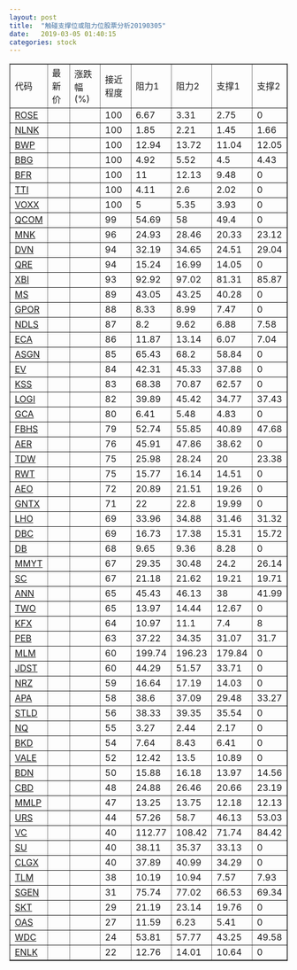 ```yaml
---
layout: post
title:  "触碰支撑位或阻力位股票分析20190305"
date:   2019-03-05 01:40:15
categories: stock
---
```

<script type="text/javascript">
var stockList = []
stockList.push('gb_rose');
stockList.push('gb_nlnk');
stockList.push('gb_bwp');
stockList.push('gb_bbg');
stockList.push('gb_bfr');
stockList.push('gb_tti');
stockList.push('gb_voxx');
stockList.push('gb_qcom');
stockList.push('gb_mnk');
stockList.push('gb_dvn');
stockList.push('gb_qre');
stockList.push('gb_xbi');
stockList.push('gb_ms');
stockList.push('gb_gpor');
stockList.push('gb_ndls');
stockList.push('gb_eca');
stockList.push('gb_asgn');
stockList.push('gb_ev');
stockList.push('gb_kss');
stockList.push('gb_logi');
stockList.push('gb_gca');
stockList.push('gb_fbhs');
stockList.push('gb_aer');
stockList.push('gb_tdw');
stockList.push('gb_rwt');
stockList.push('gb_aeo');
stockList.push('gb_gntx');
stockList.push('gb_lho');
stockList.push('gb_dbc');
stockList.push('gb_db');
stockList.push('gb_mmyt');
stockList.push('gb_sc');
stockList.push('gb_ann');
stockList.push('gb_two');
stockList.push('gb_kfx');
stockList.push('gb_peb');
stockList.push('gb_mlm');
stockList.push('gb_jdst');
stockList.push('gb_nrz');
stockList.push('gb_apa');
stockList.push('gb_stld');
stockList.push('gb_nq');
stockList.push('gb_bkd');
stockList.push('gb_vale');
stockList.push('gb_bdn');
stockList.push('gb_cbd');
stockList.push('gb_mmlp');
stockList.push('gb_urs');
stockList.push('gb_vc');
stockList.push('gb_su');
stockList.push('gb_clgx');
stockList.push('gb_tlm');
stockList.push('gb_sgen');
stockList.push('gb_skt');
stockList.push('gb_oas');
stockList.push('gb_wdc');
stockList.push('gb_enlk');
</script>
<table border="1">
 <tr>
 <td>代码</td>
 <td>最新价</td>
 <td>涨跌幅(%)</td>
 <td>接近程度</td>
 <td>阻力1</td>
 <td>阻力2</td>
 <td>支撑1</td>
 <td>支撑2</td>
</tr>
  <tr id="rose" class="green">
  <td><a href="http://stock.finance.sina.com.cn/usstock/quotes/ROSE.html" target="_blank">ROSE</a></td><td></td><td></td><td>100</td><td>6.67</td><td>3.31</td><td>2.75</td><td>0</td></tr>
  <tr id="nlnk" class="red">
  <td><a href="http://stock.finance.sina.com.cn/usstock/quotes/NLNK.html" target="_blank">NLNK</a></td><td></td><td></td><td>100</td><td>1.85</td><td>2.21</td><td>1.45</td><td>1.66</td></tr>
  <tr id="bwp" class="green">
  <td><a href="http://stock.finance.sina.com.cn/usstock/quotes/BWP.html" target="_blank">BWP</a></td><td></td><td></td><td>100</td><td>12.94</td><td>13.72</td><td>11.04</td><td>12.05</td></tr>
  <tr id="bbg" class="red">
  <td><a href="http://stock.finance.sina.com.cn/usstock/quotes/BBG.html" target="_blank">BBG</a></td><td></td><td></td><td>100</td><td>4.92</td><td>5.52</td><td>4.5</td><td>4.43</td></tr>
  <tr id="bfr" class="red">
  <td><a href="http://stock.finance.sina.com.cn/usstock/quotes/BFR.html" target="_blank">BFR</a></td><td></td><td></td><td>100</td><td>11</td><td>12.13</td><td>9.48</td><td>0</td></tr>
  <tr id="tti" class="red">
  <td><a href="http://stock.finance.sina.com.cn/usstock/quotes/TTI.html" target="_blank">TTI</a></td><td></td><td></td><td>100</td><td>4.11</td><td>2.6</td><td>2.02</td><td>0</td></tr>
  <tr id="voxx" class="red">
  <td><a href="http://stock.finance.sina.com.cn/usstock/quotes/VOXX.html" target="_blank">VOXX</a></td><td></td><td></td><td>100</td><td>5</td><td>5.35</td><td>3.93</td><td>0</td></tr>
  <tr id="qcom" class="red">
  <td><a href="http://stock.finance.sina.com.cn/usstock/quotes/QCOM.html" target="_blank">QCOM</a></td><td></td><td></td><td>99</td><td>54.69</td><td>58</td><td>49.4</td><td>0</td></tr>
  <tr id="mnk" class="green">
  <td><a href="http://stock.finance.sina.com.cn/usstock/quotes/MNK.html" target="_blank">MNK</a></td><td></td><td></td><td>96</td><td>24.93</td><td>28.46</td><td>20.33</td><td>23.12</td></tr>
  <tr id="dvn" class="green">
  <td><a href="http://stock.finance.sina.com.cn/usstock/quotes/DVN.html" target="_blank">DVN</a></td><td></td><td></td><td>94</td><td>32.19</td><td>34.65</td><td>24.51</td><td>29.04</td></tr>
  <tr id="qre" class="red">
  <td><a href="http://stock.finance.sina.com.cn/usstock/quotes/QRE.html" target="_blank">QRE</a></td><td></td><td></td><td>94</td><td>15.24</td><td>16.99</td><td>14.05</td><td>0</td></tr>
  <tr id="xbi" class="red">
  <td><a href="http://stock.finance.sina.com.cn/usstock/quotes/XBI.html" target="_blank">XBI</a></td><td></td><td></td><td>93</td><td>92.92</td><td>97.02</td><td>81.31</td><td>85.87</td></tr>
  <tr id="ms" class="red">
  <td><a href="http://stock.finance.sina.com.cn/usstock/quotes/MS.html" target="_blank">MS</a></td><td></td><td></td><td>89</td><td>43.05</td><td>43.25</td><td>40.28</td><td>0</td></tr>
  <tr id="gpor" class="red">
  <td><a href="http://stock.finance.sina.com.cn/usstock/quotes/GPOR.html" target="_blank">GPOR</a></td><td></td><td></td><td>88</td><td>8.33</td><td>8.99</td><td>7.47</td><td>0</td></tr>
  <tr id="ndls" class="green">
  <td><a href="http://stock.finance.sina.com.cn/usstock/quotes/NDLS.html" target="_blank">NDLS</a></td><td></td><td></td><td>87</td><td>8.2</td><td>9.62</td><td>6.88</td><td>7.58</td></tr>
  <tr id="eca" class="green">
  <td><a href="http://stock.finance.sina.com.cn/usstock/quotes/ECA.html" target="_blank">ECA</a></td><td></td><td></td><td>86</td><td>11.87</td><td>13.14</td><td>6.07</td><td>7.04</td></tr>
  <tr id="asgn" class="red">
  <td><a href="http://stock.finance.sina.com.cn/usstock/quotes/ASGN.html" target="_blank">ASGN</a></td><td></td><td></td><td>85</td><td>65.43</td><td>68.2</td><td>58.84</td><td>0</td></tr>
  <tr id="ev" class="red">
  <td><a href="http://stock.finance.sina.com.cn/usstock/quotes/EV.html" target="_blank">EV</a></td><td></td><td></td><td>84</td><td>42.31</td><td>45.33</td><td>37.88</td><td>0</td></tr>
  <tr id="kss" class="red">
  <td><a href="http://stock.finance.sina.com.cn/usstock/quotes/KSS.html" target="_blank">KSS</a></td><td></td><td></td><td>83</td><td>68.38</td><td>70.87</td><td>62.57</td><td>0</td></tr>
  <tr id="logi" class="green">
  <td><a href="http://stock.finance.sina.com.cn/usstock/quotes/LOGI.html" target="_blank">LOGI</a></td><td></td><td></td><td>82</td><td>39.89</td><td>45.42</td><td>34.77</td><td>37.43</td></tr>
  <tr id="gca" class="green">
  <td><a href="http://stock.finance.sina.com.cn/usstock/quotes/GCA.html" target="_blank">GCA</a></td><td></td><td></td><td>80</td><td>6.41</td><td>5.48</td><td>4.83</td><td>0</td></tr>
  <tr id="fbhs" class="green">
  <td><a href="http://stock.finance.sina.com.cn/usstock/quotes/FBHS.html" target="_blank">FBHS</a></td><td></td><td></td><td>79</td><td>52.74</td><td>55.85</td><td>40.89</td><td>47.68</td></tr>
  <tr id="aer" class="red">
  <td><a href="http://stock.finance.sina.com.cn/usstock/quotes/AER.html" target="_blank">AER</a></td><td></td><td></td><td>76</td><td>45.91</td><td>47.86</td><td>38.62</td><td>0</td></tr>
  <tr id="tdw" class="green">
  <td><a href="http://stock.finance.sina.com.cn/usstock/quotes/TDW.html" target="_blank">TDW</a></td><td></td><td></td><td>75</td><td>25.98</td><td>28.24</td><td>20</td><td>23.38</td></tr>
  <tr id="rwt" class="green">
  <td><a href="http://stock.finance.sina.com.cn/usstock/quotes/RWT.html" target="_blank">RWT</a></td><td></td><td></td><td>75</td><td>15.77</td><td>16.14</td><td>14.51</td><td>0</td></tr>
  <tr id="aeo" class="red">
  <td><a href="http://stock.finance.sina.com.cn/usstock/quotes/AEO.html" target="_blank">AEO</a></td><td></td><td></td><td>72</td><td>20.89</td><td>21.51</td><td>19.26</td><td>0</td></tr>
  <tr id="gntx" class="green">
  <td><a href="http://stock.finance.sina.com.cn/usstock/quotes/GNTX.html" target="_blank">GNTX</a></td><td></td><td></td><td>71</td><td>22</td><td>22.8</td><td>19.99</td><td>0</td></tr>
  <tr id="lho" class="green">
  <td><a href="http://stock.finance.sina.com.cn/usstock/quotes/LHO.html" target="_blank">LHO</a></td><td></td><td></td><td>69</td><td>33.96</td><td>34.88</td><td>31.46</td><td>31.32</td></tr>
  <tr id="dbc" class="green">
  <td><a href="http://stock.finance.sina.com.cn/usstock/quotes/DBC.html" target="_blank">DBC</a></td><td></td><td></td><td>69</td><td>16.73</td><td>17.38</td><td>15.31</td><td>15.72</td></tr>
  <tr id="db" class="red">
  <td><a href="http://stock.finance.sina.com.cn/usstock/quotes/DB.html" target="_blank">DB</a></td><td></td><td></td><td>68</td><td>9.65</td><td>9.36</td><td>8.28</td><td>0</td></tr>
  <tr id="mmyt" class="red">
  <td><a href="http://stock.finance.sina.com.cn/usstock/quotes/MMYT.html" target="_blank">MMYT</a></td><td></td><td></td><td>67</td><td>29.35</td><td>30.48</td><td>24.2</td><td>26.14</td></tr>
  <tr id="sc" class="red">
  <td><a href="http://stock.finance.sina.com.cn/usstock/quotes/SC.html" target="_blank">SC</a></td><td></td><td></td><td>67</td><td>21.18</td><td>21.62</td><td>19.21</td><td>19.71</td></tr>
  <tr id="ann" class="red">
  <td><a href="http://stock.finance.sina.com.cn/usstock/quotes/ANN.html" target="_blank">ANN</a></td><td></td><td></td><td>65</td><td>45.43</td><td>46.13</td><td>38</td><td>41.99</td></tr>
  <tr id="two" class="red">
  <td><a href="http://stock.finance.sina.com.cn/usstock/quotes/TWO.html" target="_blank">TWO</a></td><td></td><td></td><td>65</td><td>13.97</td><td>14.44</td><td>12.67</td><td>0</td></tr>
  <tr id="kfx" class="green">
  <td><a href="http://stock.finance.sina.com.cn/usstock/quotes/KFX.html" target="_blank">KFX</a></td><td></td><td></td><td>64</td><td>10.97</td><td>11.1</td><td>7.4</td><td>8</td></tr>
  <tr id="peb" class="green">
  <td><a href="http://stock.finance.sina.com.cn/usstock/quotes/PEB.html" target="_blank">PEB</a></td><td></td><td></td><td>63</td><td>37.22</td><td>34.35</td><td>31.07</td><td>31.7</td></tr>
  <tr id="mlm" class="red">
  <td><a href="http://stock.finance.sina.com.cn/usstock/quotes/MLM.html" target="_blank">MLM</a></td><td></td><td></td><td>60</td><td>199.74</td><td>196.23</td><td>179.84</td><td>0</td></tr>
  <tr id="jdst" class="red">
  <td><a href="http://stock.finance.sina.com.cn/usstock/quotes/JDST.html" target="_blank">JDST</a></td><td></td><td></td><td>60</td><td>44.29</td><td>51.57</td><td>33.71</td><td>0</td></tr>
  <tr id="nrz" class="green">
  <td><a href="http://stock.finance.sina.com.cn/usstock/quotes/NRZ.html" target="_blank">NRZ</a></td><td></td><td></td><td>59</td><td>16.64</td><td>17.19</td><td>14.03</td><td>0</td></tr>
  <tr id="apa" class="green">
  <td><a href="http://stock.finance.sina.com.cn/usstock/quotes/APA.html" target="_blank">APA</a></td><td></td><td></td><td>58</td><td>38.6</td><td>37.09</td><td>29.48</td><td>33.27</td></tr>
  <tr id="stld" class="red">
  <td><a href="http://stock.finance.sina.com.cn/usstock/quotes/STLD.html" target="_blank">STLD</a></td><td></td><td></td><td>56</td><td>38.33</td><td>39.35</td><td>35.54</td><td>0</td></tr>
  <tr id="nq" class="green">
  <td><a href="http://stock.finance.sina.com.cn/usstock/quotes/NQ.html" target="_blank">NQ</a></td><td></td><td></td><td>55</td><td>3.27</td><td>2.44</td><td>2.17</td><td>0</td></tr>
  <tr id="bkd" class="green">
  <td><a href="http://stock.finance.sina.com.cn/usstock/quotes/BKD.html" target="_blank">BKD</a></td><td></td><td></td><td>54</td><td>7.64</td><td>8.43</td><td>6.41</td><td>0</td></tr>
  <tr id="vale" class="red">
  <td><a href="http://stock.finance.sina.com.cn/usstock/quotes/VALE.html" target="_blank">VALE</a></td><td></td><td></td><td>52</td><td>12.42</td><td>13.5</td><td>10.89</td><td>0</td></tr>
  <tr id="bdn" class="red">
  <td><a href="http://stock.finance.sina.com.cn/usstock/quotes/BDN.html" target="_blank">BDN</a></td><td></td><td></td><td>50</td><td>15.88</td><td>16.18</td><td>13.97</td><td>14.56</td></tr>
  <tr id="cbd" class="red">
  <td><a href="http://stock.finance.sina.com.cn/usstock/quotes/CBD.html" target="_blank">CBD</a></td><td></td><td></td><td>48</td><td>24.88</td><td>26.46</td><td>20.66</td><td>23.19</td></tr>
  <tr id="mmlp" class="red">
  <td><a href="http://stock.finance.sina.com.cn/usstock/quotes/MMLP.html" target="_blank">MMLP</a></td><td></td><td></td><td>47</td><td>13.25</td><td>13.75</td><td>12.18</td><td>12.13</td></tr>
  <tr id="urs" class="green">
  <td><a href="http://stock.finance.sina.com.cn/usstock/quotes/URS.html" target="_blank">URS</a></td><td></td><td></td><td>44</td><td>57.26</td><td>58.7</td><td>46.13</td><td>53.03</td></tr>
  <tr id="vc" class="green">
  <td><a href="http://stock.finance.sina.com.cn/usstock/quotes/VC.html" target="_blank">VC</a></td><td></td><td></td><td>40</td><td>112.77</td><td>108.42</td><td>71.74</td><td>84.42</td></tr>
  <tr id="su" class="green">
  <td><a href="http://stock.finance.sina.com.cn/usstock/quotes/SU.html" target="_blank">SU</a></td><td></td><td></td><td>40</td><td>38.11</td><td>35.37</td><td>33.13</td><td>0</td></tr>
  <tr id="clgx" class="red">
  <td><a href="http://stock.finance.sina.com.cn/usstock/quotes/CLGX.html" target="_blank">CLGX</a></td><td></td><td></td><td>40</td><td>37.89</td><td>40.99</td><td>34.29</td><td>0</td></tr>
  <tr id="tlm" class="green">
  <td><a href="http://stock.finance.sina.com.cn/usstock/quotes/TLM.html" target="_blank">TLM</a></td><td></td><td></td><td>38</td><td>10.19</td><td>10.94</td><td>7.57</td><td>7.93</td></tr>
  <tr id="sgen" class="red">
  <td><a href="http://stock.finance.sina.com.cn/usstock/quotes/SGEN.html" target="_blank">SGEN</a></td><td></td><td></td><td>31</td><td>75.74</td><td>77.02</td><td>66.53</td><td>69.34</td></tr>
  <tr id="skt" class="red">
  <td><a href="http://stock.finance.sina.com.cn/usstock/quotes/SKT.html" target="_blank">SKT</a></td><td></td><td></td><td>29</td><td>21.19</td><td>23.14</td><td>19.76</td><td>0</td></tr>
  <tr id="oas" class="green">
  <td><a href="http://stock.finance.sina.com.cn/usstock/quotes/OAS.html" target="_blank">OAS</a></td><td></td><td></td><td>27</td><td>11.59</td><td>6.23</td><td>5.41</td><td>0</td></tr>
  <tr id="wdc" class="red">
  <td><a href="http://stock.finance.sina.com.cn/usstock/quotes/WDC.html" target="_blank">WDC</a></td><td></td><td></td><td>24</td><td>53.81</td><td>57.77</td><td>43.25</td><td>49.58</td></tr>
  <tr id="enlk" class="red">
  <td><a href="http://stock.finance.sina.com.cn/usstock/quotes/ENLK.html" target="_blank">ENLK</a></td><td></td><td></td><td>22</td><td>12.76</td><td>14.01</td><td>10.64</td><td>0</td></tr>
</table>
